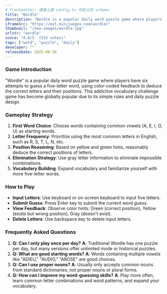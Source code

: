 ```yaml
---
# Frontmatter: 遵循上面 config.ts 中定义的 schema
title: "Wordle"
description: "Wordle is a popular daily word puzzle game where players have six attempts to guess a five-letter word, using color-coded feedback to deduce the correct letters and their positions in this addictive vocabulary challenge."
iframeSrc: "https://ext.minijuegos.com/wordle/"
thumbnail: "/new-images/wordle.jpg"
urlstr: "wordle"
score: "4.8/5  (515 votes)"
tags: ["word", "puzzle", "daily"]
developer: ""
releaseDate: 2025-08-16
---
```




### Game Introduction

"Wordle" is a popular daily word puzzle game where players have six attempts to guess a five-letter word, using color-coded feedback to deduce the correct letters and their positions. This addictive vocabulary challenge game has become globally popular due to its simple rules and daily puzzle design.

### Gameplay Strategy

1.  **First Word Choice**: Choose words containing common vowels (A, E, I, O, U) as starting words.
2.  **Letter Frequency**: Prioritize using the most common letters in English, such as R, S, T, L, N, etc.
3.  **Position Reasoning**: Based on yellow and green hints, reasonably deduce the correct positions of letters.
4.  **Elimination Strategy**: Use gray letter information to eliminate impossible combinations.
5.  **Vocabulary Building**: Expand vocabulary and familiarize yourself with more five-letter words.

### How to Play

*   **Input Letters**: Use keyboard or on-screen keyboard to input five letters.
*   **Submit Guess**: Press Enter key to submit the current word guess.
*   **View Feedback**: Observe color hints: Green (correct position), Yellow (exists but wrong position), Gray (doesn't exist).
*   **Delete Letters**: Use backspace key to delete input letters.

### Frequently Asked Questions

1.  **Q: Can I only play once per day?**
    **A**: Traditional Wordle has one puzzle per day, but many versions offer unlimited mode or historical puzzles.
2.  **Q: What are good starting words?**
    **A**: Words containing multiple vowels like "ADIEU," "AUDIO," "AROSE" are good choices.
3.  **Q: Can I use proper nouns?**
    **A**: Usually only accepts common nouns from standard dictionaries, not proper nouns or plural forms.
4.  **Q: How can I improve my word-guessing skills?**
    **A**: Play more often, learn common letter combinations and word patterns, and expand your vocabulary.